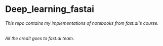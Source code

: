 # Deep_learning_fastai

###### This repo contains my implementations of notebooks from fast.ai's course.

###### All the credit goes to fast.ai team.
